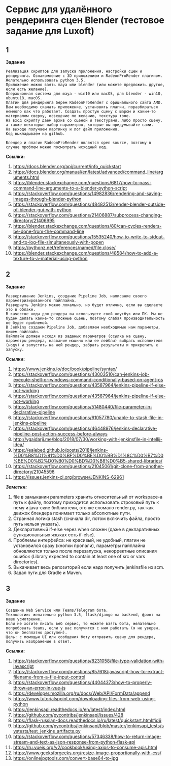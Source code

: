 # Сервис для удалённого рендеринга сцен Blender (тестовое задание для Luxoft)

## 1
**Задание**
```
Реализация скриптов для запуска приложения, настройки сцен и рендеринга. Ознакомление с 3D приложением и RadeonProRender плагином. 
Желательно использовать python 3.5. 
Приложение можно взять maya или blender (или можете предложить другое, если есть желание). 
Операционная система для maya - win10 или macOS, для blender - win10, ubuntu18, macOS. 
Плагин для рендеринга берем RadeonProRender c официального сайта AMD.
Вам необходимо скачать приложение, установить плагин, поразбираться немного как что работает. Создать простую сцену с шаром и каким-то материалом сверху, освещение по желанию, текстуры тоже. 
На вход скрипту даем архив со сценой и текстурами, либо просто сцену, а также некоторые набор параметров, которые вы придумывайте сами.
На выходе получаем картинку и лог файл приложения. 
Код выкладываем на github. 

Блендер и плагин RadeonProRender являются open source, поэтому в случае проблем можно посмотреть исходный код. 
```

**Ссылки:**
1. https://docs.blender.org/api/current/info_quickstart
2. https://docs.blender.org/manual/en/latest/advanced/command_line/arguments.html
3. https://blender.stackexchange.com/questions/6817/how-to-pass-command-line-arguments-to-a-blender-python-script
4. https://stackoverflow.com/questions/14982836/rendering-and-saving-images-through-blender-python
5. https://stackoverflow.com/questions/48482513/render-blender-outside-of-blender-gui-with-python
6. https://stackoverflow.com/questions/21406887/subprocess-changing-directory/21406995
7. https://blender.stackexchange.com/questions/80/can-cycles-renders-be-done-from-the-command-line
8. https://stackoverflow.com/questions/15535240/how-to-write-to-stdout-and-to-log-file-simultaneously-with-popen
9. https://pythonz.net/references/named/file.close/
10. https://blender.stackexchange.com/questions/48584/how-to-add-a-texture-to-a-material-using-python

## 2
**Задание**
```
Развертывание Jenkins, создание Pipeline Job, написание своего параметризированного пайплайна. 
Развернуть Jenkins можно локально, но будет отлично, если вы сделаете это в облаке. 
В качестве ноды для рендера вы используете свой ноутбук или ПК. Мы не будем делать какие-то сложные сцены, поэтому слабая производительность не будет проблемой. 
В Jenkins создаем Pipeline Job, добавляем необходимые нам параметры, пишем пайплайн. 
Пайплайн должен исходя из заданых параметров (ссылка на сцену, параметры рендера, название машины или ее лейблы) выбрать исполнителя (ноду) и запустить на ней рендер, забрать результаты и прикрепить к запуску.
```

**Ссылки:**
1. https://www.jenkins.io/doc/book/pipeline/syntax/
2. https://stackoverflow.com/questions/43003510/can-jenkins-job-execute-shell-or-windows-command-conditionally-based-on-agent-os
3. https://stackoverflow.com/questions/43587964/jenkins-pipeline-if-else-not-working
4. https://stackoverflow.com/questions/43587964/jenkins-pipeline-if-else-not-working
5. https://stackoverflow.com/questions/51480440/file-parameter-in-declarative-pipeline
6. https://stackoverflow.com/questions/61057780/unable-to-stash-file-in-jenkins-pipeline
7. https://stackoverflow.com/questions/46448976/jenkins-declarative-pipeline-post-action-success-before-always
8. http://vgaidarji.me/blog/2018/07/30/working-with-jenkinsfile-in-intellij-idea/
9. https://ealebed.github.io/posts/2018/jenkins-%D0%B8%D1%81%D0%BF%D0%BE%D0%BB%D1%8C%D0%B7%D0%BE%D0%B2%D0%B0%D0%BD%D0%B8%D0%B5-shared-libraries/
10. https://stackoverflow.com/questions/21045061/git-clone-from-another-directory/21045596
11. https://issues.jenkins-ci.org/browse/JENKINS-62961

***Заметки:***
1. file в замыкании parameters хранить относительный от workspace-а путь к файлу, поэтому приходится использовать 
    строковый путь к нему и java-ские библиотеки, это же сломало render.py, так-как движок блендера понимает только абсолютные пути.
2. Странная логика stash (сначала dir, потом включить файла, просто путь нельзя указать).
3. Декларативный if-else через when сложен (даже в декларативных функциональных языках есть if-else).
4. Проблемы интерфейса: не красивый, не удобный, плагин не установился сразу (кнопки пропали), параметры пайплайна 
    обновляются только после перезапуска, некорректные описания ошибок (Library expected to contain at least one 
    of src or vars directories).
5. Выкачивает весь репозиторий если надо получить jenkinsfile из scm.
6. Задал пути для Gradle и Maven.

## 3
**Задание**
```
Создание Web Service или Teams/Telegram бота. 
Технологии: желательно python 3.5, flask/django на backend, фронт на ваше усмотрение. 
Если не хотите писать веб сервис, то можете взять бота, желательно попробовать teams, если у вас получится с ним работать (я не уверен, что он бесплатно доступен).
Цель: с помощью UI или сообщения боту отправить сцену для рендера, получить изображение в ответ.
```

**Ссылки:**
1. https://stackoverflow.com/questions/8231058/file-type-validation-with-javascript
2. https://stackoverflow.com/questions/857618/javascript-how-to-extract-filename-from-a-file-input-control
3. https://stackoverflow.com/questions/44044373/how-to-properly-throw-an-error-in-vue-js
4. https://developer.mozilla.org/ru/docs/Web/API/FormData/append
5. https://www.tutorialspoint.com/downloading-files-from-web-using-python
6. https://jenkinsapi.readthedocs.io/en/latest/index.html
7. https://github.com/pycontribs/jenkinsapi/issues/428
8. https://flask-russian-docs.readthedocs.io/ru/latest/quickstart.html#id6
9. https://github.com/pycontribs/jenkinsapi/blob/master/jenkinsapi_tests/systests/test_jenkins_artifacts.py
10. https://stackoverflow.com/questions/57346338/how-to-return-image-stream-and-text-as-json-response-from-python-flask-api
11. https://ru.vuejs.org/v2/cookbook/using-axios-to-consume-apis.html
12. https://www.geeksforgeeks.org/resize-image-proportionally-with-css/
13. https://onlinejpgtools.com/convert-base64-to-jpg
